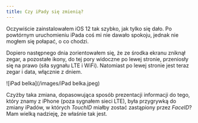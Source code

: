 ```yaml
---
title: Czy iPady się zmienią?
---
```


Oczywiście zainstalowałem iOS 12 tak szybko, jak tylko się dało. Po powtórnym uruchomieniu iPada coś mi nie dawało spokoju, jednak nie mogłem się połapać, o co chodzi.

Dopiero następnego dnia zorientowałem się, że ze środka ekranu zniknął zegar, a pozostałe ikony, do tej pory widoczne po lewej stronie, przeniosły się na prawo (siła sygnału LTE i WiFi). Natomiast po lewej stronie jest teraz zegar i data, włącznie z dniem.

![iPad belka](/images/iPad belka.jpeg)

Czyżby taka zmiana, dopasowująca sposób prezentacji informacji do tego, który znamy z iPhone (poza sygnałem sieci LTE), była przygrywką do zmiany iPadów, w których *TouchID* miałby zostać zastąpiony przez *FaceID*? Mam wielką nadzieję, że właśnie tak jest.
